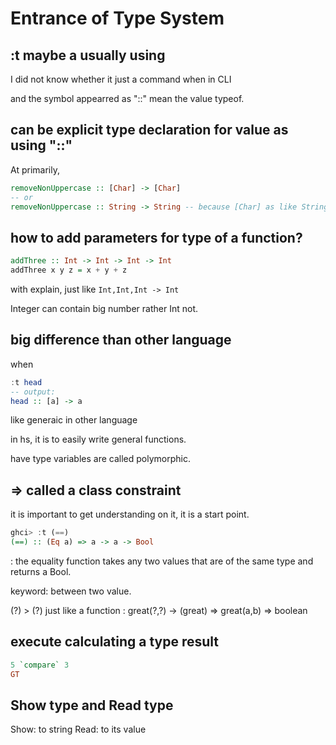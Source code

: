 # Entrance of Type System

## :t maybe a usually using

I did not know whether it just a command when in CLI

and the symbol appearred as "::" mean the value typeof.

## can be explicit type declaration for value as using "::"

At primarily, 
```hs
removeNonUppercase :: [Char] -> [Char]
-- or 
removeNonUppercase :: String -> String -- because [Char] as like String
```

## how to add parameters for type of a function? 
```hs 
addThree :: Int -> Int -> Int -> Int
addThree x y z = x + y + z
```
with explain, just like ```Int,Int,Int -> Int```

Integer can contain big number rather Int not.

## big difference than other language

when 
```hs 
:t head 
-- output: 
head :: [a] -> a
```
like generaic in other language

in hs, it is to easily write general functions.

have type variables are called polymorphic.

## => called a class constraint

it is important to get understanding on it, it is a start point. 

```hs
ghci> :t (==)  
(==) :: (Eq a) => a -> a -> Bool  
```
: the equality function takes any two values that are of the same type and returns a Bool.

keyword: between two value.

(?) > (?) just like a function :  great(?,?) -> (<T>great) => great<number>(a,b) => boolean
## execute calculating a type result
```hs
5 `compare` 3
GT
```

## Show type and Read type 

Show:  to string
Read:  to its value

